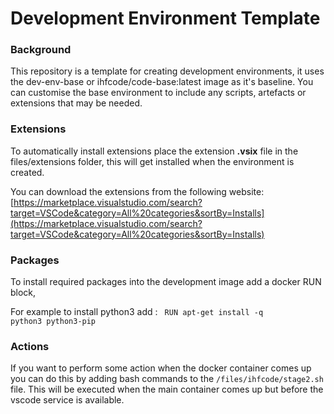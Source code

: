 # Development Environment Template

### Background

This repository is a template for creating development environments, it uses the dev-env-base or ihfcode/code-base:latest image as it's baseline.
You can customise the base environment to include any scripts, artefacts or extensions that may be needed.

### Extensions

To automatically install extensions place the extension **.vsix** file in the files/extensions folder, this will get installed when the environment is created.

You can download the extensions from the following website: [https://marketplace.visualstudio.com/search?target=VSCode&category=All%20categories&sortBy=Installs](https://marketplace.visualstudio.com/search?target=VSCode&category=All%20categories&sortBy=Installs)

### Packages

To install required packages into the development image add a docker RUN block,

For example to install python3 add :
<code>
RUN apt-get install -q python3 python3-pip
</code>

### Actions

If you want to perform some action when the docker container comes up you can do this by adding bash commands to the `/files/ihfcode/stage2.sh` file.
This will be executed when the main container comes up but before the vscode service is available.
